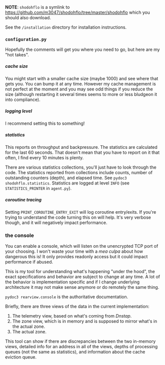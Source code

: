 **NOTE**: `shodohflo` is a symlink to https://github.com/m3047/shodohflo/tree/master/shodohflo which you should also download.

See the `/installation` directory for installation instructions.

### `configuration.py`

Hopefully the comments will get you where you need to go, but here are my "hot takes".

##### cache size
You might start with a smaller cache size (maybe 1000) and see where that gets you. You can bump it at any time.
However my cache management is not perfect at the moment and you may see odd things if you reduce the size
(although restarting it several times seems to more or less bludgeon it into compliance).

##### logging level
I recommend setting this to something!

##### statistics
This reports on throughput and backpressure. The statistics are calculated for the last 60 seconds.
That doesn't mean that you have to report on it that often, I find every 10 minutes is plenty.

There are various statistics collections, you'll just have to look through the code. The statistics
reported from collections include counts, number of outstanding counters (depth), and elapsed time.
See `pydoc3 shodohflo.statistics`. Statistics are logged at level `INFO` (see `STATISTICS_PRINTER`
in `agent.py`).

##### coroutine tracing
Setting `PRINT_COROUTINE_ENTRY_EXIT` will log coroutine entry/exits. If you're trying to understand the
code turning this on will help. It's very verbose though, and it will negatively impact performance.

### the console
You can enable a console, which will listen on the unencrypted TCP port of your choosing. I won't waste
your time with a _mea culpa_ about how dangerous this is! It only provides readonly access but it could
impact performance if abused.

This is my tool for understanding what's happening "under the hood", the exact specifications and
behavior are subject to change at any time. A lot of the behavior is implementation specific and if I
change underlying architecture it may not make sense anymore or do remotely the same thing.

`pydoc3 rearview.console` is the authoritative documentation.

Briefly, there are three views of the data in the current implementation:

1) The telemetry view, based on what's coming from _Dnstap_.
2) The zone view, which is in memory and is supposed to mirror what's in the actual zone.
3) The actual zone.

This tool can show if there are discrepancies between the two in-memory views, detailed info for
an address in all of the views, depths of processing queues (not the same as statistics), and information
about the cache eviction queue.
